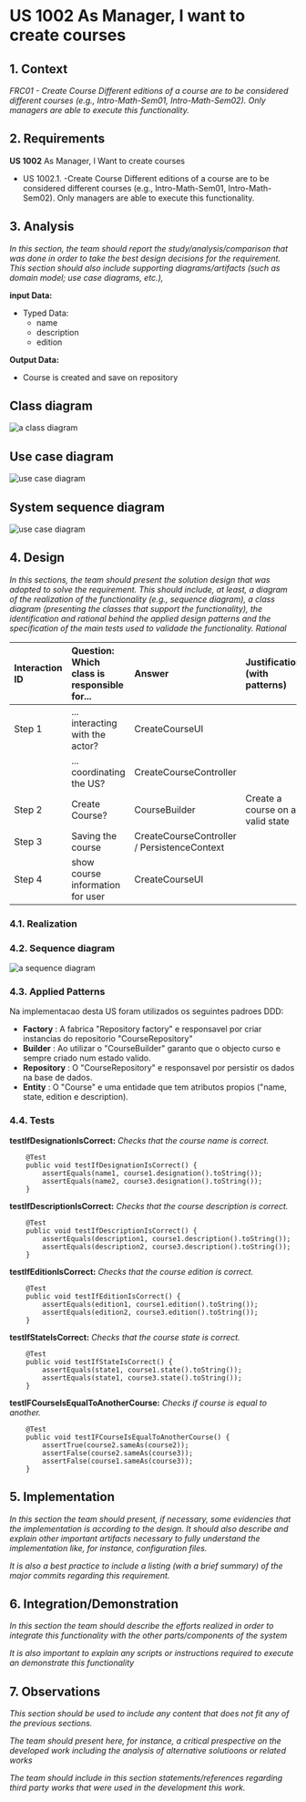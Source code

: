 # US 1002 As Manager, I want to create courses

## 1. Context

*FRC01 - Create Course Different editions of a course are to be considered different courses (e.g., Intro-Math-Sem01, Intro-Math-Sem02). Only managers are able to execute this functionality.*

## 2. Requirements

**US 1002** As Manager, I Want to create courses

- US 1002.1. -Create Course Different editions of a course are to be considered different courses (e.g., Intro-Math-Sem01, Intro-Math-Sem02). 
                Only managers are able to execute this functionality.

## 3. Analysis

*In this section, the team should report the study/analysis/comparison that was done in order to take the best design decisions for the requirement. This section should also include supporting diagrams/artifacts (such as domain model; use case diagrams, etc.),*

**input Data:**
* Typed Data:
    * name
    * description
    * edition
  
**Output Data:**
* Course is created and save on repository

## Class diagram
![a class diagram](cd-1002.png "A Class Diagram")
## Use case diagram
![use case diagram](uc-1002.png "A Use Case Diagram")
## System sequence diagram
![use case diagram](ssd-1002.png "A system sequence Diagram")
## 4. Design

*In this sections, the team should present the solution design that was adopted to solve the requirement. This should include, at least, a diagram of the realization of the functionality (e.g., sequence diagram), a class diagram (presenting the classes that support the functionality), the identification and rational behind the applied design patterns and the specification of the main tests used to validade the functionality.*
*Rational*

| Interaction ID | Question: Which class is responsible for... | Answer                                      | Justification (with patterns)|
|:---------------|:--------------------------------------------|:--------------------------------------------|:-----------------------------|
| Step 1| ... interacting with the actor?             | CreateCourseUI                              | |
| | ... coordinating the US?                    | CreateCourseController                      | |
| Step 2| Create Course?| CourseBuilder                               | Create a course on a valid state|
|Step 3| Saving the course| CreateCourseController / PersistenceContext | |
|Step 4| show course information for user| CreateCourseUI                              | |



### 4.1. Realization

### 4.2. Sequence diagram

![a sequence diagram](sd-1002.png "A Sequence Diagram")

### 4.3. Applied Patterns

Na implementacao desta US foram utilizados os seguintes padroes DDD:
- **Factory** : A fabrica "Repository factory" e responsavel por criar instancias do repositorio "CourseRepository"
- **Builder** : Ao utilizar o "CourseBuilder" garanto que o objecto curso e sempre criado num estado valido.
- **Repository** : O "CourseRepository" e responsavel por persistir os dados na base de dados.
- **Entity** : O "Course" e uma entidade que tem atributos propios ("name, state, edition e description).
### 4.4. Tests

**testIfDesignationIsCorrect:** *Checks that the course name is correct.*

```
    @Test
    public void testIfDesignationIsCorrect() {
        assertEquals(name1, course1.designation().toString());
        assertEquals(name2, course3.designation().toString());
    }
````

**testIfDescriptionIsCorrect:** *Checks that the course description is correct.*
```
    @Test
    public void testIfDescriptionIsCorrect() {
        assertEquals(description1, course1.description().toString());
        assertEquals(description2, course3.description().toString());
    }
````

**testIfEditionIsCorrect:** *Checks that the course edition is correct.*

```
    @Test
    public void testIfEditionIsCorrect() {
        assertEquals(edition1, course1.edition().toString());
        assertEquals(edition2, course3.edition().toString());
    }
````
**testIfStateIsCorrect:** *Checks that the course state is correct.*

```
    @Test
    public void testIfStateIsCorrect() {
        assertEquals(state1, course1.state().toString());
        assertEquals(state1, course3.state().toString());
    }
````
**testIFCourseIsEqualToAnotherCourse:** *Checks if course is equal to another.*

```
    @Test
    public void testIFCourseIsEqualToAnotherCourse() {
        assertTrue(course2.sameAs(course2));
        assertFalse(course2.sameAs(course3));
        assertFalse(course1.sameAs(course3));
    }
````

## 5. Implementation

*In this section the team should present, if necessary, some evidencies that the implementation is according to the design. It should also describe and explain other important artifacts necessary to fully understand the implementation like, for instance, configuration files.*

*It is also a best practice to include a listing (with a brief summary) of the major commits regarding this requirement.*

## 6. Integration/Demonstration

*In this section the team should describe the efforts realized in order to integrate this functionality with the other parts/components of the system*

*It is also important to explain any scripts or instructions required to execute an demonstrate this functionality*

## 7. Observations

*This section should be used to include any content that does not fit any of the previous sections.*

*The team should present here, for instance, a critical prespective on the developed work including the analysis of alternative solutioons or related works*

*The team should include in this section statements/references regarding third party works that were used in the development this work.*